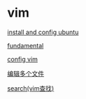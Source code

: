 # vim

[install and config ubuntu](vim%2018f16660fc728090b3dbe556a1f0b184/install%20and%20config%20ubuntu%2018d16660fc7280949eb9e633c6e1381a.md)

[fundamental](vim%2018f16660fc728090b3dbe556a1f0b184/fundamental%2015516660fc72806bbf8ecc0567522b24.md)

[config vim](vim%2018f16660fc728090b3dbe556a1f0b184/config%20vim%2015516660fc7280f384f9f595efd501ec.md)

[编辑多个文件](vim%2018f16660fc728090b3dbe556a1f0b184/%E7%BC%96%E8%BE%91%E5%A4%9A%E4%B8%AA%E6%96%87%E4%BB%B6%2016d16660fc72800c9482c704e6e84991.md)

[search(vim查找)](vim%2018f16660fc728090b3dbe556a1f0b184/search(vim%E6%9F%A5%E6%89%BE)%2017016660fc7280989956f896e652a700.md)